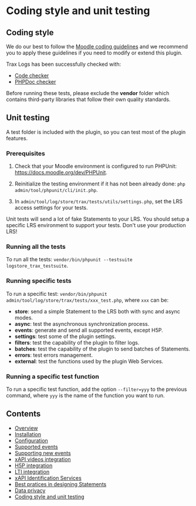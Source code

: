 # Coding style and unit testing

## Coding style

We do our best to follow the [Moodle coding guidelines](https://docs.moodle.org/dev/Coding_style) and we recommend you to apply these guidelines if you need to modify or extend this plugin.

Trax Logs has been successfully checked with:
- [Code checker](http://moodle.org/plugins/view.php?plugin=local_codechecker)
- [PHPDoc checker](https://github.com/marinaglancy/moodle-local_moodlecheck)

Before running these tests, please exclude the **vendor** folder which contains third-party libraries that follow their own quality standards.


## Unit testing

A test folder is included with the plugin, so you can test most of the plugin features.


### Prerequisites

1. Check that your Moodle environment is configured to run PHPUnit: https://docs.moodle.org/dev/PHPUnit.

2. Reinitialize the testing environment if it has not been already done: `php admin/tool/phpunit/cli/init.php`.

3. In `admin/tool/log/store/trax/tests/utils/settings.php`, set the LRS access settings for your tests.

<aside class="warning">
    Unit tests will send a lot of fake Statements to your LRS. 
    You should setup a specific LRS environment to support your tests.
    Don't use your production LRS!
</aside>


### Running all the tests

To run all the tests: `vendor/bin/phpunit --testsuite logstore_trax_testsuite`.


### Running specific tests

To run a specific test: `vendor/bin/phpunit admin/tool/log/store/trax/tests/xxx_test.php`, where `xxx` can be:

- **store**: send a simple Statement to the LRS both with sync and async modes.
- **async**: test the asynchronous synchronization process.
- **events**: generate and send all supported events, except H5P.
- **settings**: test some of the plugin settings.
- **filters**: test the capability of the plugin to filter logs.
- **batches**: test the capability of the plugin to send batches of Statements.
- **errors**: test errors management.
- **external**: test the functions used by the plugin Web Services.


### Running a specific test function

To run a specific test function, add the option `--filter=yyy` to the previous command, 
where `yyy` is the name of the function you want to run.


## Contents

* [Overview](../README.md)
* [Installation](install.md)
* [Configuration](config.md)
* [Supported events](events.md)
* [Supporting new events](extend.md)
* [xAPI videos integration](vid.md)
* [H5P integration](h5p.md)
* [LTI integration](lti.md)
* [xAPI Identification Services](id.md)
* [Best pratices in designing Statements](best-practices.md)
* [Data privacy](privacy.md)
* [Coding style and unit testing](test.md)
